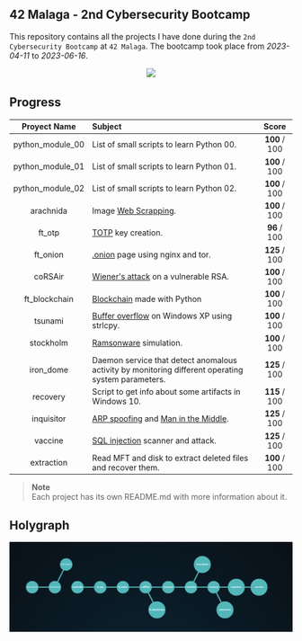 ## 42 Malaga - 2nd Cybersecurity Bootcamp
This repository contains all the projects I have done during the `2nd Cybersecurity Bootcamp` at `42 Malaga`. The bootcamp took place from *2023-04-11* to *2023-06-16*.

<p align="center"> 
	<a href="https://visitorbadge.io/status?path=https%3A%2F%2Fgithub.com%2FLuisgb98%2Fcybersec-bootcamp"><img src="https://api.visitorbadge.io/api/visitors?path=https%3A%2F%2Fgithub.com%2FLuisgb98%2Fcybersec-bootcamp&label=Visitors&countColor=%232ccce4&labelStyle=upper" /></a>
</p>

## Progress

|  Proyect Name | Subject                                                                                                   |       Score      |
|:-------------:|:--------------------------------------------------------------------------------------------------------- |:----------------:|
|python_module_00| List of small scripts to learn Python 00.                                                                |   **100** / 100  |
|python_module_01| List of small scripts to learn Python 01.																|   **100** / 100  |
|python_module_02| List of small scripts to learn Python 02.																|   **100** / 100  |
|   arachnida   | Image [Web Scrapping](https://en.wikipedia.org/wiki/Web_scraping).                                        |   **100** / 100  |
|    ft_otp     | [TOTP](https://en.wikipedia.org/wiki/Time-based_one-time_password) key creation.                          |   **96** / 100   |
|   ft_onion    | [.onion](https://en.wikipedia.org/wiki/.onion) page using nginx and tor.   							    |   **125** / 100  |
|    coRSAir    | [Wiener's attack](https://en.wikipedia.org/wiki/Wiener%27s_attack) on a vulnerable RSA. 	                |   **100** / 100  |
| ft_blockchain | [Blockchain](https://en.wikipedia.org/wiki/Blockchain) made with Python									|	**100** / 100  |
|    tsunami    | [Buffer overflow](https://en.wikipedia.org/wiki/Buffer_overflow) on Windows XP using strlcpy.             |   **100** / 100  |
|   stockholm   | [Ramsonware](https://en.wikipedia.org/wiki/Ransomware) simulation.                                        |   **100** / 100  |
|   iron_dome   | Daemon service that detect anomalous activity by monitoring different operating system parameters.        |   **125** / 100  |
|    recovery   | Script to get info about some artifacts in Windows 10.          											|	**115** / 100  |
|   inquisitor  | [ARP spoofing](https://en.wikipedia.org/wiki/ARP_spoofing) and [Man in the Middle](https://en.wikipedia.org/wiki/Man-in-the-middle_attack). | **125** / 100 |
|    vaccine    | [SQL injection](https://en.wikipedia.org/wiki/SQL_injection) scanner and attack.                          |   **125** / 100  |
|   extraction  | Read MFT and disk to extract deleted files and recover them.                                              |   **100** / 100  |

> **Note**  
> Each project has its own README.md with more information about it.

## Holygraph
<p align="center"> 
	<img src="resources/holygraph.png" />
</p>